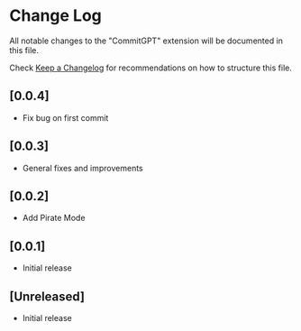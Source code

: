 # Change Log

All notable changes to the "CommitGPT" extension will be documented in this file.

Check [Keep a Changelog](http://keepachangelog.com/) for recommendations on how to structure this file.

## [0.0.4]

- Fix bug on first commit 

## [0.0.3]

- General fixes and improvements

## [0.0.2]

- Add Pirate Mode

## [0.0.1]

- Initial release
## [Unreleased]

- Initial release